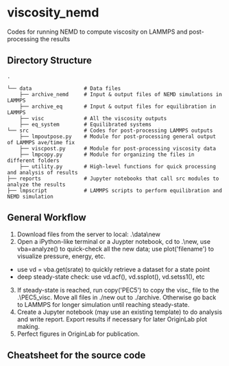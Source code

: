 # viscosity_nemd
 Codes for running NEMD to compute viscosity on LAMMPS and post-processing the results



Directory Structure
------
    .

    └── data                 # Data files
        ├── archive_nemd     # Input & output files of NEMD simulations in LAMMPS
        ├── archive_eq       # Input & output files for equilibration in LAMMPS
        ├── visc             # All the viscosity outputs
        ├── eq_system        # Equilibrated systems
    └── src                  # Codes for post-processing LAMMPS outputs
        ├── lmpoutpose.py    # Module for post-processing general output of LAMMPS ave/time fix
        ├── viscpost.py      # Module for post-processing viscosity data
        ├── lmpcopy.py       # Module for organizing the files in different folders    
        ├── utility.py       # High-level functions for quick processing and analysis of results
    ├── reports              # Jupyter notebooks that call src modules to analyze the results
    ├── lmpscript            # LAMMPS scripts to perform equilibration and NEMD simulation


General Workflow
------
1.	Download files from the server to local:  .\data\new
2.	Open a iPython-like terminal or a Juypter notebook, cd to .\new, use vba=analyze() to quick-check all the new data; use plot('filename') to visualize pressure, energy, etc.
* use vd = vba.get(srate) to quickly retrieve a dataset for a state point
* deep steady-state check: use vd.acf(), vd.ssplot(), vd.setss1(), etc
3.	If steady-state is reached, run copy('PEC5') to copy the visc_ file to the .\PEC5_visc. Move all files in ./new out to ./archive. Otherwise go back to LAMMPS for longer simulation until reaching steady-state.
4.	Create a Jupyter notebook (may use an existing template) to do analysis and write report.  Export results if necessary for later OriginLab plot making.
5.	Perfect figures in OriginLab for publication.


Cheatsheet for the source code
------
